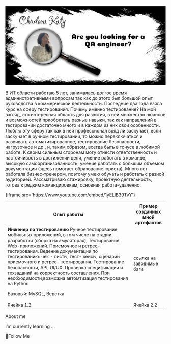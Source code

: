 ![Heder](https://raw.githubusercontent.com/testerchudova/testerchudova/main/assets/Group_1.jpg)

В ИТ области работаю 5 лет, занималась долгое время административными вопросам так как до этого был большой опыт руководства в коммерческой деятельности. 
Последние два года взяла курс на сферу тестирования. Почему именно тестирование? На мой взгляд, это интересная область для развития, в ней множество нюансов и возможностей приобретать разные навыки, так как направлений в тестировании достаточно много и в каждом из них свои особенности. 
Люблю эту сферу так как в ней профессионал вряд ли заскучает, если заскучает в ручном тестировании, то можно переключаться и развивать автоматизированное, тестирование безопасности, нагрузочное и др., и, таким образом, всегда быть в тонусе в любимой работе.
К своим сильным сторонам могу отнести ответственность и настойчивость в достижении цели, умение работать в команде, высокую самоорганизованность, умение работать с большим объемом документации (здесь помогает образование юриста). Много лет работала бизнес-тренером, поэтому умею обучать и работать с разной аудиторией.
Рассматриваю стажировку, проектную деятельность, готова к редким командировкам, основная работа-удаленно.

{iframe src='https://www.youtube.com/embed/1yELlB39TvY'}



<table>
    <tr>
        <th>Опыт работы</th>
        <th>Пример созданных мной артефактов</th>
    </tr>
    <tr>
        <td> <b>Инженер по тестированию</b> <a>Ручное тестирование 
мобильных приложений, в том числе на стадии разработки (сборка на эмуляторах),
Тестирование Web-приложений.
Приемочное и регрес- тестирования.
Ведение документации по тестированию: чек - листы, тест- кейсы, сценарии приемочного и регрес- тестирования.
Тестирование безопасности, API, UI/UX.
Проверка спецификации и техзаданий на корректность составления.
При необходимости,возможна автомтизация тестирования на Python 

Базовый:
MySQL,
Верстка</a></td>
        <td>ссылка на заводимые баги</td>
    </tr>
    <tr>
        <td>Ячейка 1.2</td>
        <td>Ячейка 2.2</td>
    </tr>
</table>



About me

I’m currently learning ...

💬Follow Me
